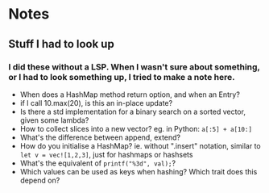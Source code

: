 # Notes
## Stuff I had to look up
### I did these without a LSP. When I wasn't sure about something, or I had to look something up, I tried to make a note here.

- When does a HashMap method return option, and when an Entry?
- if I call 10.max(20), is this an in-place update? 
- Is there a std implementation for a binary search on a sorted vector, given some lambda?
- How to collect slices into a new vector? eg. in Python: ``a[:5] + a[10:]``
- What's the difference between append, extend?
- How do you initialise a HashMap? ie. without ".insert" notation, similar to ``let v = vec![1,2,3]``, just for hashmaps or hashsets
- What's the equivalent of ``printf("%3d", val);``?
- Which values can be used as keys when hashing? Which trait does this depend on? 

